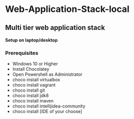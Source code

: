 # Web-Application-Stack-local
## Multi tier web application stack 
#### Setup on laptop/desktop 
### Prerequisites 
* Windows 10 or Higher
* Install Chocolatey
* Open Powershell as Administrator
* choco install virtualbox
* choco install vagrant
* choco install git
* choco install jdk8
* choco install maven
* choco install intellijidea-community
* choco install [IDE of your choose]
